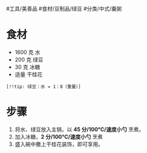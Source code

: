 #工具/美善品 #食材/豆制品/绿豆 #分类/中式/羹粥 

# 食材

- 1600 克 水
- 200 克 绿豆
- 30 克 冰糖
- 适量 干桂花

`[!!tip: 绿豆：水 = 1：8（重量）]` 
# 步骤

1. 将水、绿豆放入主锅，以 **45 分/100°C/速度小勺** 烹煮。
2. 加入冰糖，**2 分/100°C/速度小勺** 烹煮
3. 盛入碗中撒上干桂花装饰，即可享用。